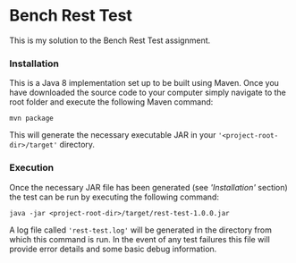 # Bench Rest Test

This is my solution to the Bench Rest Test assignment.

### Installation

This is a Java 8 implementation set up to be built using Maven. Once you have downloaded the source code to your computer simply navigate to the root folder and execute the following Maven command:

    mvn package

This will generate the necessary executable JAR in your `'<project-root-dir>/target'` directory.

### Execution
Once the necessary JAR file has been generated (see *'Installation'* section) the test can be run by executing the following command:

    java -jar <project-root-dir>/target/rest-test-1.0.0.jar

A log file called `'rest-test.log'` will be generated in the directory from which this command is run. In the event of any test failures this file will provide error details and some basic debug information.
